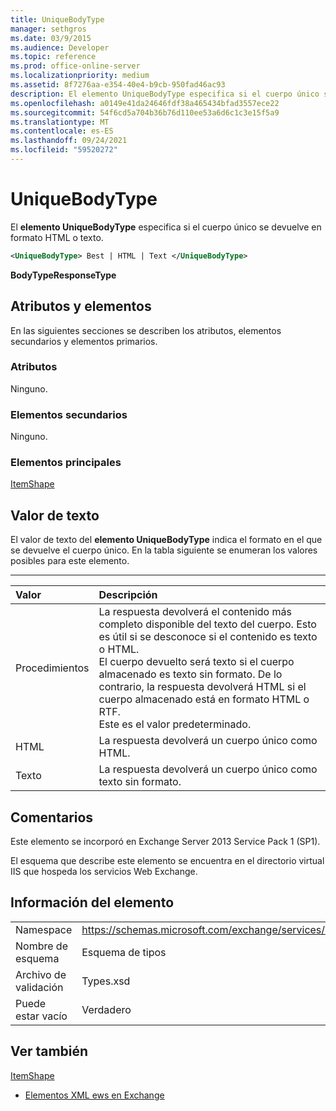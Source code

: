 ```yaml
---
title: UniqueBodyType
manager: sethgros
ms.date: 03/9/2015
ms.audience: Developer
ms.topic: reference
ms.prod: office-online-server
ms.localizationpriority: medium
ms.assetid: 8f7276aa-e354-40e4-b9cb-950fad46ac93
description: El elemento UniqueBodyType especifica si el cuerpo único se devuelve en formato HTML o texto.
ms.openlocfilehash: a0149e41da24646fdf38a465434bfad3557ece22
ms.sourcegitcommit: 54f6cd5a704b36b76d110ee53a6d6c1c3e15f5a9
ms.translationtype: MT
ms.contentlocale: es-ES
ms.lasthandoff: 09/24/2021
ms.locfileid: "59520272"
---
```

# <a name="uniquebodytype"></a>UniqueBodyType

El **elemento UniqueBodyType** especifica si el cuerpo único se devuelve en formato HTML o texto. 
  
```XML
<UniqueBodyType> Best | HTML | Text </UniqueBodyType>
```

 **BodyTypeResponseType**
## <a name="attributes-and-elements"></a>Atributos y elementos

En las siguientes secciones se describen los atributos, elementos secundarios y elementos primarios.
  
### <a name="attributes"></a>Atributos

Ninguno.
  
### <a name="child-elements"></a>Elementos secundarios

Ninguno.
  
### <a name="parent-elements"></a>Elementos principales

[ItemShape](itemshape.md)
  
## <a name="text-value"></a>Valor de texto

El valor de texto del **elemento UniqueBodyType** indica el formato en el que se devuelve el cuerpo único. En la tabla siguiente se enumeran los valores posibles para este elemento. 
  
****

|**Valor**|**Descripción**|
|:-----|:-----|
|Procedimientos  <br/> |La respuesta devolverá el contenido más completo disponible del texto del cuerpo. Esto es útil si se desconoce si el contenido es texto o HTML.  <br/> El cuerpo devuelto será texto si el cuerpo almacenado es texto sin formato. De lo contrario, la respuesta devolverá HTML si el cuerpo almacenado está en formato HTML o RTF.  <br/> Este es el valor predeterminado.  <br/> |
|HTML  <br/> |La respuesta devolverá un cuerpo único como HTML.  <br/> |
|Texto  <br/> |La respuesta devolverá un cuerpo único como texto sin formato.  <br/> |
   
## <a name="remarks"></a>Comentarios

Este elemento se incorporó en Exchange Server 2013 Service Pack 1 (SP1).
  
El esquema que describe este elemento se encuentra en el directorio virtual IIS que hospeda los servicios Web Exchange.
  
## <a name="element-information"></a>Información del elemento

|||
|:-----|:-----|
|Namespace  <br/> |https://schemas.microsoft.com/exchange/services/2006/types  <br/> |
|Nombre de esquema  <br/> |Esquema de tipos  <br/> |
|Archivo de validación  <br/> |Types.xsd  <br/> |
|Puede estar vacío  <br/> |Verdadero  <br/> |
   
## <a name="see-also"></a>Ver también



[ItemShape](itemshape.md)


- [Elementos XML ews en Exchange](ews-xml-elements-in-exchange.md)

